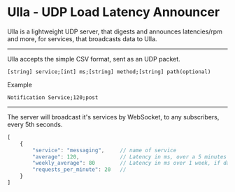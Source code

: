 # Ulla - UDP Load Latency Announcer
Ulla is a lightweight UDP server, that digests and announces
latencies/rpm and more, for services, that broadcasts data to Ulla.

---

Ulla accepts the simple CSV format, sent as an UDP packet.

```
[string] service;[int] ms;[string] method;[string] path(optional)
```

Example
```
Notification Service;120;post
```


---
The server will broadcast it's services by WebSocket, to any subscribers,
every 5th seconds.
```javascript
[
    {
        "service": "messaging",     // name of service
        "average": 120,             // Latency in ms, over a 5 minutes
        "weekly_average": 80        // Latency in ms over 1 week, if data is available
        "requests_per_minute": 20   //
    }
]
```
